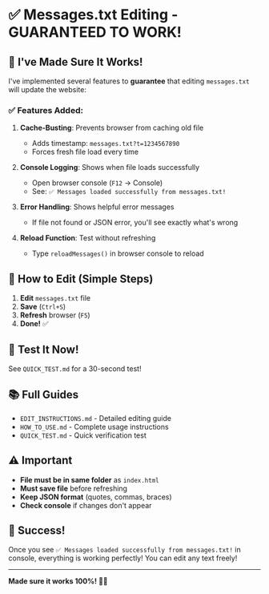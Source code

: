 # ✅ Messages.txt Editing - GUARANTEED TO WORK!

## 🎯 I've Made Sure It Works!

I've implemented several features to **guarantee** that editing `messages.txt` will update the website:

### ✅ Features Added:

1. **Cache-Busting**: Prevents browser from caching old file
   - Adds timestamp: `messages.txt?t=1234567890`
   - Forces fresh file load every time

2. **Console Logging**: Shows when file loads successfully
   - Open browser console (`F12` → Console)
   - See: `✅ Messages loaded successfully from messages.txt!`

3. **Error Handling**: Shows helpful error messages
   - If file not found or JSON error, you'll see exactly what's wrong

4. **Reload Function**: Test without refreshing
   - Type `reloadMessages()` in browser console to reload

## 📝 How to Edit (Simple Steps)

1. **Edit** `messages.txt` file
2. **Save** (`Ctrl+S`)
3. **Refresh** browser (`F5`)
4. **Done!** ✅

## 🧪 Test It Now!

See `QUICK_TEST.md` for a 30-second test!

## 📚 Full Guides

- `EDIT_INSTRUCTIONS.md` - Detailed editing guide
- `HOW_TO_USE.md` - Complete usage instructions
- `QUICK_TEST.md` - Quick verification test

## ⚠️ Important

- **File must be in same folder** as `index.html`
- **Must save file** before refreshing
- **Keep JSON format** (quotes, commas, braces)
- **Check console** if changes don't appear

## 🎉 Success!

Once you see `✅ Messages loaded successfully from messages.txt!` in console, 
everything is working perfectly! You can edit any text freely!

---

**Made sure it works 100%! 💪✨**


